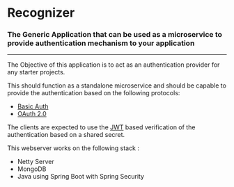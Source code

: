# Recognizer

### The Generic Application that can be used as a microservice to provide authentication mechanism to your application
<hr>

The Objective of this application is to act as an authentication provider for any starter projects. 

This should function as a standalone microservice and should be capable to provide the authentication based on the following protocols:
 * [Basic Auth](https://en.wikipedia.org/wiki/Basic_access_authentication)
 * [OAuth 2.0](https://oauth.net/2/)

The clients are expected to use the [JWT](https://jwt.io/) based verification of the authentication based on a shared secret.

This webserver works on the following stack :
  * Netty Server
  * MongoDB
  * Java using Spring Boot with Spring Security
